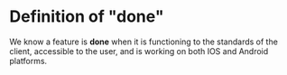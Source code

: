 # Definition of "done"

We know a feature is **done** when it is functioning to the standards of the client, accessible to the user, and is working on both IOS and Android platforms.
